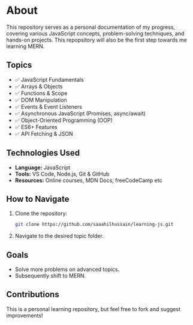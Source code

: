 # About

This repository serves as a personal documentation of my progress, covering various JavaScript concepts, problem-solving techniques, and hands-on projects. This repopsitory will also be the first step towards me learning MERN.


## Topics
- ✅ JavaScript Fundamentals
- ✅ Arrays & Objects
- ✅ Functions & Scope
- ✅ DOM Manipulation
- ✅ Events & Event Listeners
- ✅ Asynchronous JavaScript (Promises, async/await)
- ✅ Object-Oriented Programming (OOP)
- ✅ ES6+ Features
- ✅ API Fetching & JSON

## Technologies Used
- **Language:** JavaScript
- **Tools:** VS Code, Node.js, Git & GitHub
- **Resources:** Online courses, MDN Docs, freeCodeCamp etc

## How to Navigate 
1. Clone the repository:
   ```sh
   git clone https://github.com/saaahilhussain/learning-js.git
   ```
2. Navigate to the desired topic folder.


## Goals
- Solve more problems on advanced topics.
- Subsequently shift to MERN.

## Contributions
This is a personal learning repository, but feel free to fork and suggest improvements!

